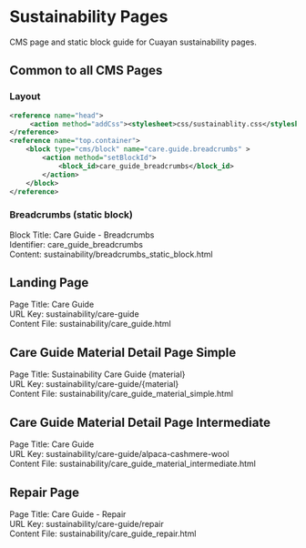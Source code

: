 # Sustainability Pages

CMS page and static block guide for Cuayan sustainability pages.

## Common to all CMS Pages

### Layout
```xml
<reference name="head">
     <action method="addCss"><stylesheet>css/sustainablity.css</stylesheet></action>
</reference>
<reference name="top.container">
    <block type="cms/block" name="care.guide.breadcrumbs" >
        <action method="setBlockId">
            <block_id>care_guide_breadcrumbs</block_id>
        </action>
    </block>
</reference>
```
### Breadcrumbs (static block)

Block Title: Care Guide - Breadcrumbs<br/>
Identifier: care_guide_breadcrumbs<br/>
Content: sustainability/breadcrumbs_static_block.html

## Landing Page
Page Title: Care Guide<br/>
URL Key: sustainability/care-guide<br/>
Content File: sustainability/care_guide.html

## Care Guide Material Detail Page Simple
Page Title: Sustainability Care Guide {material}<br/>
URL Key: sustainability/care-guide/{material}<br/>
Content File: sustainability/care_guide_material_simple.html

## Care Guide Material Detail Page Intermediate
Page Title: Care Guide<br/>
URL Key: sustainability/care-guide/alpaca-cashmere-wool<br/>
Content File: sustainability/care_guide_material_intermediate.html

## Repair Page
Page Title: Care Guide - Repair<br/>
URL Key: sustainability/care-guide/repair<br/>
Content File: sustainability/care_guide_repair.html
